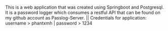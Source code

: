This is a web application that was created using Springboot and Postgresql.
It is a password logger which consumes a restful API that can be found on my github account
as Passlog-Server.
||
Credentials for application: username > phantxmh | password > 1234
